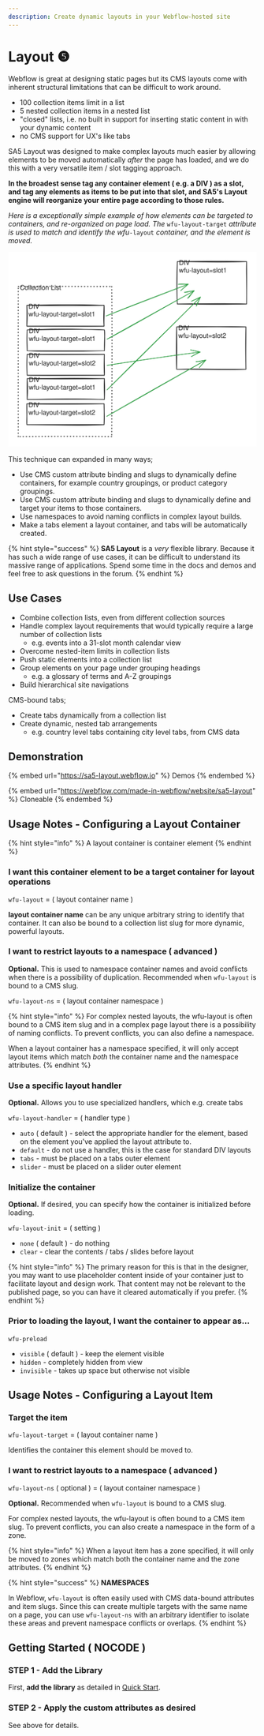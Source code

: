 ```yaml
---
description: Create dynamic layouts in your Webflow-hosted site
---
```


# Layout ❺

Webflow is great at designing static pages but its CMS layouts come with inherent structural limitations that can be difficult to work around.

* 100 collection items limit in a list
* 5 nested collection items in a nested list
* "closed" lists, i.e. no built in support for inserting static content in with your dynamic content
* no CMS support for UX's like tabs&#x20;

SA5 Layout was designed to make complex layouts much easier by allowing elements to be moved automatically _after_ the page has loaded, and we do this with a very versatile item / slot tagging approach.&#x20;

**In the broadest sense tag any container element ( e.g. a DIV ) as a slot, and tag any elements as items to be put into that slot, and SA5's Layout engine will reorganize your entire page according to those rules.**&#x20;

_Here is a exceptionally simple example of how elements can be targeted to containers, and re-organized on page load.  The_ `wfu-layout-target` _attribute is used to match and identify the wfu_`-layout` _container, and the element is moved._

<img src="../../.gitbook/assets/file.excalidraw (1) (1) (1).svg" alt="" class="gitbook-drawing">

This technique can expanded in many ways;

* Use CMS custom attribute binding and slugs to dynamically define containers, for example country groupings, or product category groupings.&#x20;
* Use CMS custom attribute binding and slugs to dynamically define and target your items to those containers.&#x20;
* Use namespaces to avoid naming conflicts in complex layout builds.&#x20;
* Make a tabs element a layout container, and tabs will be automatically created.  &#x20;

{% hint style="success" %}
**SA5 Layout** is a _very_ flexible library. Because it has such a wide range of use cases, it can be difficult to understand its massive range of applications. Spend some time in the docs and demos and feel free to ask questions in the forum.&#x20;
{% endhint %}

## Use Cases

* Combine collection lists, even from different collection sources
* Handle complex layout requirements that would typically require a large number of collection lists
  * e.g. events into a 31-slot month calendar view&#x20;
* Overcome nested-item limits in collection lists
* Push static elements into a collection list&#x20;
* Group elements on your page under grouping headings&#x20;
  * e.g. a glossary of terms and A-Z groupings&#x20;
* Build hierarchical site navigations

CMS-bound tabs;&#x20;

* Create tabs dynamically from a collection list
* Create dynamic, nested tab arrangements
  * e.g. country level tabs containing city level tabs, from CMS data&#x20;

## Demonstration

{% embed url="https://sa5-layout.webflow.io" %}
Demos
{% endembed %}

{% embed url="https://webflow.com/made-in-webflow/website/sa5-layout" %}
Cloneable
{% endembed %}

## Usage Notes - Configuring a Layout Container

{% hint style="info" %}
A layout container is container element
{% endhint %}

### I want this container element to be a target container for layout operations&#x20;

`wfu-layout` = ( layout container name )&#x20;

**layout container name** can be any unique arbitrary string to identify that container. It can also be bound to a collection list slug for more dynamic, powerful layouts. &#x20;

### I want to restrict layouts to a namespace ( advanced )&#x20;

**Optional.** This is used to namespace container names and avoid conflicts when there is a possibility of duplication.  Recommended when `wfu-layout` is bound to a CMS slug.&#x20;

`wfu-layout-ns` = ( layout container namespace )

{% hint style="info" %}
For complex nested layouts, the wfu-layout is often bound to a CMS item slug and in a complex page layout there is a possibility of naming conflicts. To prevent conflicts, you can also define a namespace.&#x20;

When a layout container has a namespace specified, it will only accept layout items which match _both_ the container name and the namespace attributes.&#x20;
{% endhint %}

### Use a specific layout handler

**Optional.** Allows you to use specialized handlers, which e.g. create tabs&#x20;

`wfu-layout-handler` = ( handler type )

* `auto` ( default ) - select the appropriate handler for the element, based on the element you've applied the layout attribute to.&#x20;
* `default` - do not use a handler, this is the case for standard DIV layouts&#x20;
* `tabs` - must be placed on a tabs outer element &#x20;
* `slider` - must be placed on a slider outer element

### Initialize the container

**Optional.** If desired, you can specify how the container is initialized before loading.&#x20;

`wfu-layout-init` = ( setting )

* `none` ( default ) - do nothing&#x20;
* `clear` - clear the contents / tabs / slides before layout&#x20;

{% hint style="info" %}
The primary reason for this is that in the designer, you may want to use placeholder content inside of your container just to facilitate layout and design work.  That content may not be relevant to the published page, so you can have it cleared automatically if you prefer.&#x20;
{% endhint %}

### Prior to loading the layout, I want the container to appear as...&#x20;

`wfu-preload`&#x20;

* `visible` ( default ) - keep the element visible&#x20;
* `hidden` - completely hidden from view
* `invisible` - takes up space but otherwise not visible&#x20;

## Usage Notes - Configuring a Layout Item

### Target the item

`wfu-layout-target` = ( layout container name )

Identifies the container this element should be moved to.&#x20;

### I want to restrict layouts to a namespace ( advanced )&#x20;

`wfu-layout-ns` ( optional ) = ( layout container namespace )

**Optional.** Recommended when `wfu-layout` is bound to a CMS slug. &#x20;

For complex nested layouts, the wfu-layout is often bound to a CMS item slug. To prevent conflicts, you can also create a namespace in the form of a zone.&#x20;

{% hint style="info" %}
When a layout item has a zone specified, it will only be moved to zones which match both the container name and the zone attributes.&#x20;
{% endhint %}

{% hint style="success" %}
**NAMESPACES**

In Webflow, `wfu-layout` is often easily used with CMS data-bound attributes and item slugs.  Since this can create multiple targets with the same name on a page, you can use `wfu-layout-ns` with an arbitrary identifier to isolate these areas and prevent namespace conflicts or overlaps.&#x20;
{% endhint %}

## Getting Started ( NOCODE ) <a href="#getting-started-nocode" id="getting-started-nocode"></a>

### STEP 1 - Add the Library <a href="#step-1---add-the-library" id="step-1---add-the-library"></a>

First, **add the library** as detailed in [Quick Start](../../sa5-html/quick-start.md).&#x20;

### STEP 2 - Apply the custom attributes as desired <a href="#step-2---apply-wfu-decode-to-the-html-embed-element-you-want-to-decode" id="step-2---apply-wfu-decode-to-the-html-embed-element-you-want-to-decode"></a>

See above for details.



